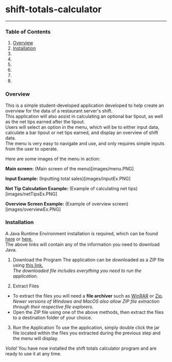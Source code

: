 # shift-totals-calculator

-----------------------------------------------------------------------------

### Table of Contents
1. [Overview](#overview)
2. [Installation](#installation)
3.
4.
5.
6.
7.
8.

### Overview
 This is a simple student-developed application developed to help create an overview for the data of a restaurant server's shift.  
 This application will also assist in calculating an optional bar tipout, as well as the net tips earned after the tipout.  
 Users will select an option in the menu, which will be to either input data, calculate a bar tipout or net tips earned, and display an overview of shift data.  
 The menu is very easy to navigate and use, and only requires simple inputs from the user to operate.  

 Here are some images of the menu in action:
 
 **Main screen:**
 (Main screen of the menu)[images/menu.PNG]
 
 **Input Example:**
 (Inputting total sales)[images/inputEx.PNG]
 
 **Net Tip Calculation Example:**
 (Example of calculating net tips)[images/netTipsEx.PNG]
 
 **Overview Screen Example:**
 (Example of overview screen)[images/overviewEx.PNG]
 
### Installation
 A Java Runtime Environment installation is required, which can be found [here](https://www.java.com/en/download) or [here.](https://www.oracle.com/java/technologies/javase-downloads.html)  
 The above links will contain any of the information you need to download Java.

 1. Download the Program
  The application can be downloaded as a ZIP file using [this link.]()  
  *The downloaded file includes everything you need to run the application.*
 
 2. Extract Files 
  * To extract the files you will need a **file archiver** such as [WinRAR](https://www.rarlab.com/download.htm) or [Zip](https://www.7-zip.org/download.html).  
  *Newer versions of Windows and MacOS also allow ZIP file extraction through their respective file explorers.*
  * Open the ZIP file using one of the above methods, then extract the files to a destination folder of your choice.
  
 3. Run the Application
  To use the application, simply double click the jar file located within the files you extracted during the previous step and the menu will display.
  
 *Voila!* You have now installed the shift totals calculator program and are ready to use it at any time.
 
 ### 
